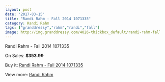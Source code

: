 ```yaml
---
layout: post
date: '2017-03-15'
title: "Randi Rahm - Fall 2014 1071335"
category: Randi Rahm
tags: ["granddressy","rahm","randi","fall"]
image: http://img.granddressy.com/4026-thickbox_default/randi-rahm-fall-2014-1071335.jpg
---
```

Randi Rahm - Fall 2014 1071335

On Sales: **$353.99**
<a href="https://www.granddressy.com/en/randi-rahm/3397-randi-rahm-fall-2014-1071335.html"><amp-img layout="responsive" width="600" height="600" src="//img.granddressy.com/4026-thickbox_default/randi-rahm-fall-2014-1071335.jpg" alt="Randi Rahm - Fall 2014 1071335 0" /></a>

Buy it: [Randi Rahm - Fall 2014 1071335](https://www.granddressy.com/en/randi-rahm/3397-randi-rahm-fall-2014-1071335.html "Randi Rahm - Fall 2014 1071335")

View more: [Randi Rahm](https://www.granddressy.com/en/174-randi-rahm "Randi Rahm")